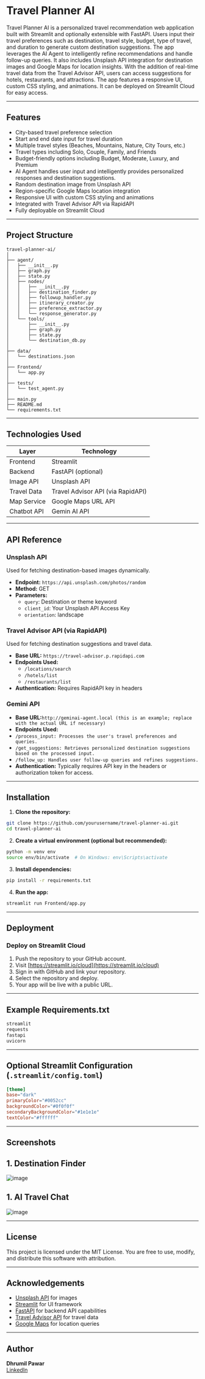 # Travel Planner AI

Travel Planner AI is a personalized travel recommendation web application built with Streamlit and optionally extensible with FastAPI. Users input their travel preferences such as destination, travel style, budget, type of travel, and duration to generate custom destination suggestions. The app leverages the  AI Agent to intelligently refine recommendations and handle follow-up queries. It also includes Unsplash API integration for destination images and Google Maps for location insights. With the addition of real-time travel data from the Travel Advisor API, users can access suggestions for hotels, restaurants, and attractions. The app features a responsive UI, custom CSS styling, and animations. It can be deployed on Streamlit Cloud for easy access.

---

## Features

- City-based travel preference selection
- Start and end date input for travel duration
- Multiple travel styles (Beaches, Mountains, Nature, City Tours, etc.)
- Travel types including Solo, Couple, Family, and Friends
- Budget-friendly options including Budget, Moderate, Luxury, and Premium
- AI Agent handles user input and intelligently provides personalized responses and destination suggestions.
- Random destination image from Unsplash API
- Region-specific Google Maps location integration
- Responsive UI with custom CSS styling and animations
- Integrated with Travel Advisor API via RapidAPI
- Fully deployable on Streamlit Cloud

---

## Project Structure

```
travel-planner-ai/
│
├── agent/
│   ├── __init__.py
│   ├── graph.py
│   ├── state.py
│   ├── nodes/
│   │   ├── __init__.py
│   │   ├── destination_finder.py
│   │   ├── followup_handler.py
│   │   ├── itinerary_creator.py
│   │   ├── preference_extractor.py
│   │   └── response_generator.py
│   └── tools/
│       ├── __init__.py
│       ├── graph.py
│       ├── state.py
│       └── destination_db.py
│
├── data/
│   └── destinations.json
│
├── Frontend/
│   └── app.py
│
├── tests/
│   └── test_agent.py
│
├── main.py
├── README.md
└── requirements.txt
```

---

## Technologies Used

| Layer       | Technology         |
|-------------|--------------------|
| Frontend    | Streamlit          |
| Backend     | FastAPI (optional) |
| Image API   | Unsplash API       |
| Travel Data | Travel Advisor API (via RapidAPI) |
| Map Service | Google Maps URL API |
| Chatbot API | Gemin AI  API |


---

## API Reference

### Unsplash API
Used for fetching destination-based images dynamically.
- **Endpoint:** `https://api.unsplash.com/photos/random`
- **Method:** GET
- **Parameters:**
  - `query`: Destination or theme keyword
  - `client_id`: Your Unsplash API Access Key
  - `orientation`: landscape

### Travel Advisor API (via RapidAPI)
Used for fetching destination suggestions and travel data.
- **Base URL:** `https://travel-advisor.p.rapidapi.com`
- **Endpoints Used:**
  - `/locations/search`
  - `/hotels/list`
  - `/restaurants/list`
- **Authentication:** Requires RapidAPI key in headers

### Gemini API
- **Base URL:**`http://geminai-agent.local (this is an example; replace with the actual URL if necessary)`
- **Endpoints Used:**
- `/process_input: Processes the user's travel preferences and queries.`
- `/get_suggestions: Retrieves personalized destination suggestions based on the processed input.`
- `/follow_up: Handles user follow-up queries and refines suggestions.`
- **Authentication:** Typically requires API key in the headers or authorization token for access.



---

## Installation

1. **Clone the repository:**
```bash
git clone https://github.com/yourusername/travel-planner-ai.git
cd travel-planner-ai
```

2. **Create a virtual environment (optional but recommended):**
```bash
python -m venv env
source env/bin/activate  # On Windows: env\Scripts\activate
```

3. **Install dependencies:**
```bash
pip install -r requirements.txt
```

4. **Run the app:**
```bash
streamlit run Frontend/app.py
```

---

## Deployment

### Deploy on Streamlit Cloud

1. Push the repository to your GitHub account.
2. Visit [https://streamlit.io/cloud](https://streamlit.io/cloud)
3. Sign in with GitHub and link your repository.
4. Select the repository and deploy.
5. Your app will be live with a public URL.

---

## Example Requirements.txt

```txt
streamlit
requests
fastapi
uvicorn
```

---

## Optional Streamlit Configuration (`.streamlit/config.toml`)

```toml
[theme]
base="dark"
primaryColor="#0052cc"
backgroundColor="#0f0f0f"
secondaryBackgroundColor="#1e1e1e"
textColor="#ffffff"
```

---

## Screenshots
## 1. Destination Finder 
![image](https://github.com/user-attachments/assets/6fc246eb-5b1d-4846-8a5c-9643cd87e3ad)
## 1. AI Travel Chat
![image](https://github.com/user-attachments/assets/0a242d74-4143-45f3-987d-f381d86e5304)



---

## License

This project is licensed under the MIT License. You are free to use, modify, and distribute this software with attribution.

---

## Acknowledgements

- [Unsplash API](https://unsplash.com/developers) for images
- [Streamlit](https://streamlit.io) for UI framework
- [FastAPI](https://fastapi.tiangolo.com) for backend API capabilities
- [Travel Advisor API](https://rapidapi.com/apidojo/api/travel-advisor) for travel data
- [Google Maps](https://developers.google.com/maps/documentation/urls/get-started) for location queries

---

## Author

**Dhrumil Pawar**  
[LinkedIn](https://www.linkedin.com/in/dhrumil-pawar/) 



